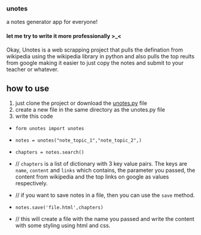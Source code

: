 ### unotes
a notes generator app for everyone!



#### let me try to write it more professionally >_<

Okay, Unotes is a web scrapping project that pulls the defination from wikipedia using the wikipedia library in python and also pulls the top reults from google making it easier to just copy the notes and submit to your teacher or whatever.





## how to use
1) just clone the project or download the <a href='https'>unotes.py</a> file
2) create a new file in the same directory as the unotes.py file
3) write this code

- `form unotes import unotes`
- `notes = unotes("note_topic_1","note_topic_2",)`
- `chapters = notes.search()`
- // `chapters` is a list of dictionary with 3 key value pairs. The keys are `name`, `content` and `links` which contains, the parameter you passed, the content from wikipedia and the top links on google as values respectively.

- // if you want to save notes in a file, then you can use the `save` method.
- `notes.save('file.html',chapters)`
- // this will create a file with the name you passed and write the content with some styling using html and css.